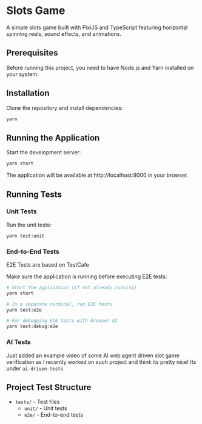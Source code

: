 # Slots Game

A simple slots game built with PixiJS and TypeScript featuring horizontal spinning reels, sound effects, and animations.

## Prerequisites

Before running this project, you need to have Node.js and Yarn installed on your system.

## Installation

Clone the repository and install dependencies:

```bash
yarn
```

## Running the Application

Start the development server:

```bash
yarn start
```

The application will be available at http://localhost:9000 in your browser.

## Running Tests

### Unit Tests

Run the unit tests:

```bash
yarn test:unit
```

### End-to-End Tests
E2E Tests are based on TestCafe

Make sure the application is running before executing E2E tests:

```bash
# Start the application (if not already running)
yarn start

# In a separate terminal, run E2E tests
yarn test:e2e

# For debugging E2E tests with browser UI
yarn test:debug:e2e
```

### AI Tests
Just added an example video of some AI web agent driven slot game verification as I recently worked on such project and think its pretty nice! Its under `ai-driven-tests`

## Project Test Structure
- `tests/` - Test files
  - `unit/` - Unit tests
  - `e2e/` - End-to-end tests
  